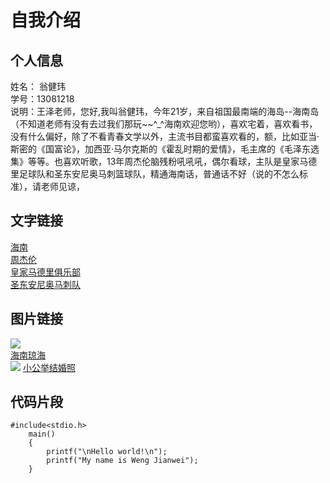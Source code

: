# 自我介绍
## 个人信息
姓名： 翁健玮
<br>学号：13081218
<br>说明：王泽老师，您好,我叫翁健玮，今年21岁，来自祖国最南端的海岛--海南岛（不知道老师有没有去过我们那玩~~^_^海南欢迎您哟），喜欢宅着，喜欢看书，没有什么偏好，除了不看青春文学以外，主流书目都蛮喜欢看的，额，比如亚当·斯密的《国富论》，加西亚·马尔克斯的《霍乱时期的爱情》，毛主席的《毛泽东选集》等等。也喜欢听歌，13年周杰伦脑残粉吼吼吼，偶尔看球，主队是皇家马德里足球队和圣东安尼奥马刺篮球队，精通海南话，普通话不好（说的不怎么标准），请老师见谅，
## 文字链接
[海南](http://baike.baidu.com/link?url=zZBIMuJhAuifpdfqbS2z54VxTOX8a7Sbb0dZBaEAEuvS2OXBTit32BRSQEQRYg103bPYwRkzvz6kF-ovG3eMq0QLO8BdBUm2rm-qkRTzWoS)
<br>[周杰伦](http://baike.baidu.com/link?url=qn4nj_iXXMfiIqEmyz74972mawWyypBvqbTUv5yOGXgiNFpwf-mTK_5hukk-2jZNRRvDrfnor_CLp2b2zw-jlK)
<br>[皇家马德里俱乐部](http://baike.baidu.com/link?url=iufrkDmlMdAq-Lep5GPoSqzdrqnBd0WIJxilqo7pANJe3vD1H2OxbEjunionW4ogQ5Keb-wwgw9ZAUeob98P7GdXn7IchXY1vH4Jnm7PKlwcTNhsjDr-U6FXUAlobBnNsVLnapLOq839bDB-_XHr0ucPbZAHsrvrQoc-ArKF4w3Z9wTq8Ycqa9HLuqVBenQk)
<br>[圣东安尼奥马刺队](http://baike.baidu.com/link?url=HjjCKq96IvQsvVFj7DdMYEEoELyrgEaRvBqcu4S2iiiugwPjzWyuQBCfkMfWZm7SFeFbcR2V_0tfzyKiSnHKL9okybadHYlZ5RO-M_kxMnv9VnRqJTWZT_37gZz4i55WjTKAlGX8b5mafHONsC6e4OiwK8-XRHzMXnHpxlWZMNBIumy_0u_flB_LDsejX0uE6K89x0-lh21SAh_04NuTg_)
## 图片链接
![](http://www.photosohu.com/uploadfile/2013/0528/thumb_860_0_20130528092352235.jpg)
<br>[海南琼海](http://baike.baidu.com/subview/61808/6581245.htm)
<br>![](http://p3.image.hiapk.com/uploads/allimg/150210/7730-150210105447.jpg)
[小公举结婚照](http://tieba.baidu.com/f?kw=%D6%DC%BD%DC%C2%D7&fr=ala0&loc=rec)
## 代码片段
```
#include<stdio.h>
    main()
    {
        printf("\nHello world!\n");
        printf("My name is Weng Jianwei");
    }
```
